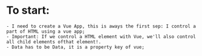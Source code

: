 # To start:
    - I need to create a Vue App, this is aways the first sep: I control a part of HTML using a vue app;
    - Important: If we control a HTML element with Vue, we'll also control all child elements ofthat element!.
    - Data has to be Data, it is a property key of vue;